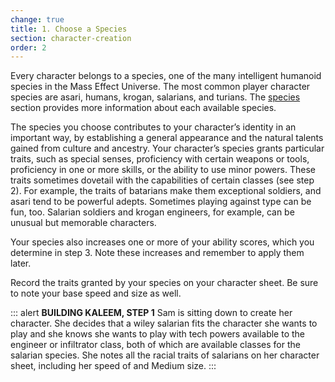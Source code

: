 ```yaml
---
change: true
title: 1. Choose a Species
section: character-creation
order: 2
---
```


Every character belongs to a species, one of the many intelligent humanoid species in the Mass Effect Universe. The most
common player character species are asari, humans, krogan, salarians, and turians. The [species](/species) section
provides more information about each available species.

The species you choose contributes to your character’s identity in an important way, by establishing a general appearance
and the natural talents gained from culture and ancestry. Your character’s species grants particular traits, such as
special senses, proficiency with certain weapons or tools, proficiency in one or more skills, or the ability to use minor
powers. These traits sometimes dovetail with the capabilities of certain classes (see step 2). For example, the
traits of batarians make them exceptional soldiers, and asari tend to be powerful adepts. Sometimes playing against type
can be fun, too. Salarian soldiers and krogan engineers, for example, can be unusual but memorable characters.

Your species also increases one or more of your ability scores, which you determine in step 3. Note these increases and
remember to apply them later.

Record the traits granted by your species on your character sheet. Be sure to note your base speed and size as well.

::: alert
__BUILDING KALEEM, STEP 1__
Sam is sitting down to create her character. She decides that a wiley salarian fits the character she wants to play and
she knows she wants to play with tech powers available to the engineer or infiltrator class, both of which are available
classes for the salarian species. She notes all the racial traits of salarians on her character sheet, including her speed
of <me-distance length="25" /> and Medium size.
:::

<me-source-reference pages="6" source="basic" />

